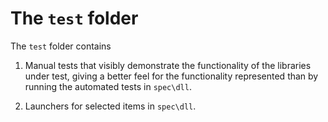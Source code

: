 # The `test` folder

The `test` folder contains

1) Manual tests that
visibly demonstrate the functionality of the
libraries under test, giving a better feel for
the functionality represented than
by running the automated tests in `spec\dll`.

1) Launchers for selected items in `spec\dll`.
